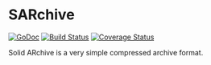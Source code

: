 SARchive
========

[![GoDoc](https://godoc.org/github.com/riannucci/sarchive?status.svg)](https://godoc.org/github.com/riannucci/sarchive)
[![Build Status](https://travis-ci.org/riannucci/sarchive.svg?branch=master)](https://travis-ci.org/riannucci/sarchive)
[![Coverage Status](https://coveralls.io/repos/github/riannucci/sarchive/badge.svg?branch=master)](https://coveralls.io/github/riannucci/sarchive?branch=master)

Solid ARchive is a very simple compressed archive format.
